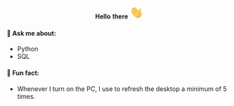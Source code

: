 <div align="center">
𝐇𝐞𝐥𝐥𝐨 𝐭𝐡𝐞𝐫𝐞 <img src="https://github.com/ABSphreak/ABSphreak/blob/master/gifs/Hi.gif" width="30px">
</div>

#### 💬 Ask me about:
- Python
- SQL

#### 🤪 Fun fact:
- Whenever I turn on the PC, I use to refresh the desktop a minimum of 5 times.
